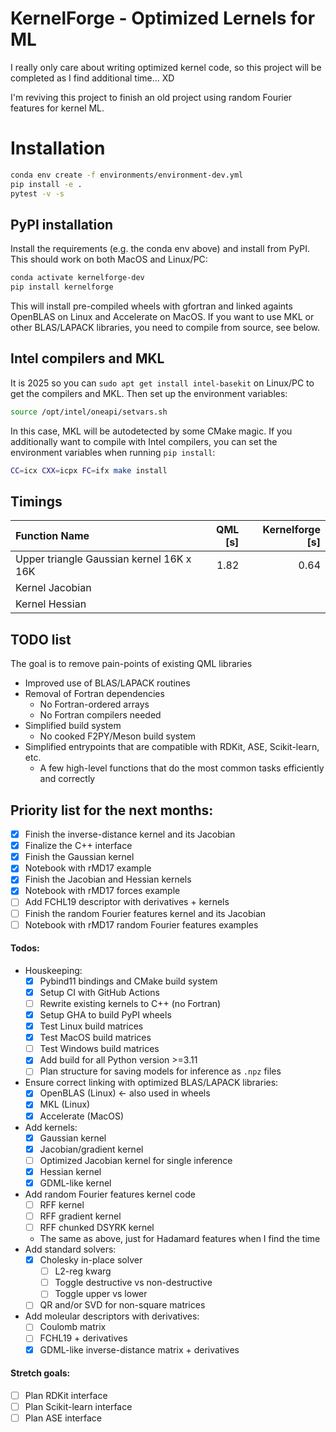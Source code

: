# KernelForge - Optimized Lernels for ML

I really only care about writing optimized kernel code, so this project will be completed as I find additional time... XD 

I'm reviving this project to finish an old project using random Fourier features for kernel ML.


# Installation

```bash
conda env create -f environments/environment-dev.yml
pip install -e .
pytest -v -s
```
## PyPI installation

Install the requirements (e.g. the conda env above) and install from PyPI.
This should work on both MacOS and Linux/PC:

```bash
conda activate kernelforge-dev
pip install kernelforge
```
This will install pre-compiled wheels with gfortran and linked againts OpenBLAS on Linux and Accelerate on MacOS.
If you want to use MKL or other BLAS/LAPACK libraries, you need to compile from source, see below.


## Intel compilers and MKL

It is 2025 so you can `sudo apt get install intel-basekit` on Linux/PC to get the compilers and MKL.
Then set up the environment variables:
```bash
source /opt/intel/oneapi/setvars.sh
```
In this case, MKL will be autodetected by some CMake magic. If you additionally want to compile with Intel compilers, you can set the environment variables when running `pip install`:
```bash
CC=icx CXX=icpx FC=ifx make install
```

## Timings

| Function Name | QML [s] | Kernelforge [s] |
|:---------------|------------:|--------------------:|
| Upper triangle Gaussian kernel 16K x 16K| 1.82 | 0.64 |
| Kernel Jacobian |  |  |
| Kernel Hessian |  |  |

## TODO list

The goal is to remove pain-points of existing QML libraries
- Improved use of BLAS/LAPACK routines
- Removal of Fortran dependencies
  - No Fortran-ordered arrays
  - No Fortran compilers needed
- Simplified build system
  - No cooked F2PY/Meson build system
- Simplified entrypoints that are compatible with RDKit, ASE, Scikit-learn, etc.
  - A few high-level functions that do the most common tasks efficiently and correctly

## Priority list for the next months:

- [x] Finish the inverse-distance kernel and its Jacobian
- [x] Finalize the C++ interface
- [x] Finish the Gaussian kernel
- [x] Notebook with rMD17 example
- [x] Finish the Jacobian and Hessian kernels
- [x] Notebook with rMD17 forces example
- [ ] Add FCHL19 descriptor with derivatives + kernels
- [ ] Finish the random Fourier features kernel and its Jacobian
- [ ] Notebook with rMD17 random Fourier features examples

#### Todos:
- Houskeeping:
  - [x] Pybind11 bindings and CMake build system
  - [x] Setup CI with GitHub Actions
  - [ ] Rewrite existing kernels to C++ (no Fortran)
  - [x] Setup GHA to build PyPI wheels
  - [x] Test Linux build matrices
  - [x] Test MacOS build matrices
  - [ ] Test Windows build matrices
  - [x] Add build for all Python version >=3.11
  - [ ] Plan structure for saving models for inference as `.npz` files
- Ensure correct linking with optimized BLAS/LAPACK libraries:
  - [x] OpenBLAS (Linux) <- also used in wheels
  - [x] MKL (Linux)
  - [x] Accelerate (MacOS)
- Add kernels:
  - [x] Gaussian kernel
  - [x] Jacobian/gradient kernel
  - [ ] Optimized Jacobian kernel for single inference
  - [x] Hessian kernel
  - [x] GDML-like kernel
- Add random Fourier features kernel code
  - [ ] RFF kernel
  - [ ] RFF gradient kernel
  - [ ] RFF chunked DSYRK kernel
  - The same as above, just for Hadamard features when I find the time
- Add standard solvers:
  - [x] Cholesky in-place solver
    - [ ] L2-reg kwarg
    - [ ] Toggle destructive vs non-destructive
    - [ ] Toggle upper vs lower
  - [ ] QR and/or SVD for non-square matrices
- Add moleular descriptors with derivatives:
  - [ ] Coulomb matrix
  - [ ] FCHL19 + derivatives
  - [x] GDML-like inverse-distance matrix + derivatives
#### Stretch goals:
- [ ] Plan RDKit interface
- [ ] Plan Scikit-learn interface
- [ ] Plan ASE interface
